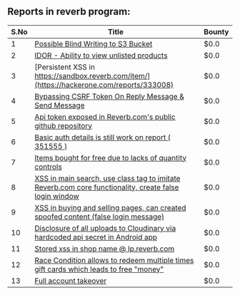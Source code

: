 ## Reports in reverb program:
| S.No | Title | Bounty |
| ---- | ----- | ------ |
| 1 | [Possible Blind Writing to S3 Bucket](https://hackerone.com/reports/172549) | $0.0 |
| 2 | [IDOR - Ability to view unlisted products](https://hackerone.com/reports/172545) | $0.0 |
| 3 | [Persistent XSS in https://sandbox.reverb.com/item/](https://hackerone.com/reports/333008) | $0.0 |
| 4 | [Bypassing CSRF Token On Reply Message & Send Message](https://hackerone.com/reports/330122) | $0.0 |
| 5 | [Api token exposed in Reverb.com's public github repository](https://hackerone.com/reports/352623) | $0.0 |
| 6 | [Basic auth details is still work on report ( 351555 ) ](https://hackerone.com/reports/367581) | $0.0 |
| 7 | [Items bought for free due to lacks of quantity controls](https://hackerone.com/reports/357929) | $0.0 |
| 8 | [XSS in main search, use class tag to imitate Reverb.com core functionality, create false login window](https://hackerone.com/reports/351376) | $0.0 |
| 9 | [XSS in buying and selling pages, can created spoofed content (false login message)](https://hackerone.com/reports/353293) | $0.0 |
| 10 | [Disclosure of all uploads to Cloudinary via hardcoded api secret in Android app](https://hackerone.com/reports/351555) | $0.0 |
| 11 | [Stored xss in shop name @ lp.reverb.com](https://hackerone.com/reports/329862) | $0.0 |
| 12 | [Race Condition allows to redeem multiple times gift cards which leads to free "money"](https://hackerone.com/reports/759247) | $0.0 |
| 13 | [Full account takeover](https://hackerone.com/reports/314808) | $0.0 |